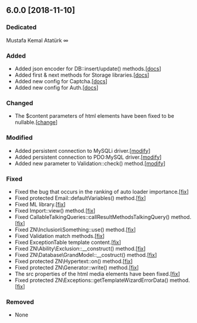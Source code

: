 ## 6.0.0 [2018-11-10]

### Dedicated
Mustafa Kemal Atatürk ∞

### Added
* Added json encoder for DB::insert/update() methods.[[docs](https://docs.znframework.com/veritabani-kullanimi/veritabani-kutuphanesi-bolum-1#json-encoder)]
* Added first & next methods for Storage libraries.[[docs](https://docs.znframework.com/veri-saklama-kutuphaneleri/oturum-kutuphanesi#first)]
* Added new config for Captcha.[[docs](https://docs.znframework.com/onyuz-tasarimi/guvenlik-kodu-kutuphanesi#type)]
* Added new config for Auth.[[docs](https://docs.znframework.com/kullanici-islemleri/tekil-kullanici-kutuphanesi)]

### Changed
* The $content parameters of html elements have been fixed to be nullable.[[change](https://github.com/znframework/package-hypertext/commit/9bd5e77a67c8dcea214152c3d4f406ef7ab90d16#diff-2f6e90f2f3c8cb55e95f5074c61bad54)]

### Modified
* Added persistent connection to MySQLi driver.[[modify](https://github.com/znframework/fullpack-edition/commit/c030c862d45a42468e8c67482e168fe308e09116#diff-14571437557d199f1b506e0e716cba5e)]
* Added persistent connection to PDO:MySQL driver.[[modify](https://github.com/znframework/fullpack-edition/commit/c030c862d45a42468e8c67482e168fe308e09116#diff-e1a04cef6337825ea7b6499022f8e708)]
* Added new parameter to Validation::check() method.[[modify](https://github.com/znframework/fullpack-edition/commit/886f2ca04f4154e0d46ff68f759396e9aebe1e27#diff-475109a1d4fa5a65d8ad8c980bee0cf7)]

### Fixed
* Fixed the bug that occurs in the ranking of auto loader importance.[[fix](https://github.com/znframework/fullpack-edition/pull/146/commits/60080205edd4bb9b69ba8f40240fb8db2faaaf2c)]
* Fixed protected Email::defaultVariables() method.[[fix](https://github.com/znframework/package-email/commit/ccda6db6220937485000c299e6ea7c6bef829aa2)]
* Fixed ML library.[[fix](https://github.com/znframework/fullpack-edition/commit/c7104c31eab58d181f89d17858f3800d65307d9a)]
* Fixed Import::view() method.[[fix](https://github.com/znframework/fullpack-edition/commit/03120c2bf2034e8efb83039ff90eee5d1239447c)]
* Fixed CallableTalkingQueries::callResultMethodsTalkingQuery() method.[[fix](https://github.com/znframework/fullpack-edition/commit/9e75d36e28fb5370d1ae52fc6ab1702df03dd88a)]
* Fixed ZN\Inclusion\Something::use() method.[[fix](https://github.com/znframework/fullpack-edition/commit/c06cdde166ced7e430de51e19c9de9c760dbc5cf)]
* Fixed Validation match methods.[[fix](https://github.com/znframework/fullpack-edition/commit/029771556a7899c1cc106ec2eeaf02cf60e7196a)]
* Fixed ExceptionTable template content.[[fix](https://github.com/znframework/fullpack-edition/commit/c030c862d45a42468e8c67482e168fe308e09116#diff-9c864f07860b914d0051198d494fe6ce)]
* Fixed ZN\Ability\Exclusion::__construct() method.[[fix](https://github.com/znframework/fullpack-edition/commit/c030c862d45a42468e8c67482e168fe308e09116#diff-f12178313608df993a2c258193c36a1b)]
* Fixed ZN\Database\GrandModel::__costruct() method.[[fix](https://github.com/znframework/fullpack-edition/commit/c030c862d45a42468e8c67482e168fe308e09116#diff-18c1edfe753eb31197a4cb091e89dde5)]
* Fixed protected ZN\Hypertext::on() method.[[fix](https://github.com/znframework/package-hypertext/commit/d43c7ec84b20527555646da84aecb72aec444b74#diff-d74b2b1ef707375f669f392101d6bb9d)]
* Fixed protected ZN\Generator::write() method.[[fix](https://github.com/znframework/package-generator/commit/9d0431a1b61ffb74a326bdc2695fe775e4e7612f)]
* The src properties of the html media elements have been fixed.[[fix](https://github.com/znframework/package-hypertext/commit/bface259b2e810344c0406b4b7181dc25350ee8b)]
* Fixed protected ZN\Exceptions::getTemplateWizardErrorData() method.[[fix](https://github.com/znframework/package-zerocore/commit/8ab86f7c8fd282268742d2a43f9f49dd8bae0616)]

### Removed
* None
